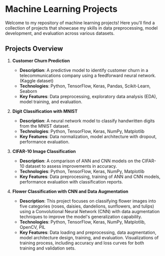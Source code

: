 # Machine Learning Projects

Welcome to my repository of machine learning projects! Here you'll find a collection of projects that showcase my skills in data preprocessing, model development, and evaluation across various datasets.

## Projects Overview

1. **Customer Churn Prediction**  
   - **Description**: A predictive model to identify customer churn in a telecommunications company using a feedforward neural network. (Kaggle dataset)
   - **Technologies**: Python, TensorFlow, Keras, Pandas, Scikit-Learn, Seaborn
   - **Key Features**: Data preprocessing, exploratory data analysis (EDA), model training, and evaluation.

2. **Digit Classification with MNIST**  
   - **Description**: A neural network model to classify handwritten digits from the MNIST dataset.
   - **Technologies**: Python, TensorFlow, Keras, NumPy, Matplotlib
   - **Key Features**: Data normalization, model architecture with dropout, performance evaluation.

3. **CIFAR-10 Image Classification**  
   - **Description**: A comparison of ANN and CNN models on the CIFAR-10 dataset to assess improvements in accuracy.
   - **Technologies**: Python, TensorFlow, Keras, NumPy, Matplotlib
   - **Key Features**: Data preprocessing, training of ANN and CNN models, performance evaluation with classification reports.

4. **Flower Classification with CNN and Data Augmentation**  
   - **Description**: This project focuses on classifying flower images into five categories (roses, daisies, dandelions, sunflowers, and tulips) using a Convolutional Neural Network (CNN) with data augmentation techniques to improve the model's generalization capability.
   - **Technologies**: Python, TensorFlow, Keras, NumPy, Matplotlib, OpenCV, PIL
   - **Key Features**: Data loading and preprocessing, data augmentation, model architecture design, training, and evaluation. Visualizations of training process, including accuracy and loss curves for both training and validation sets.
